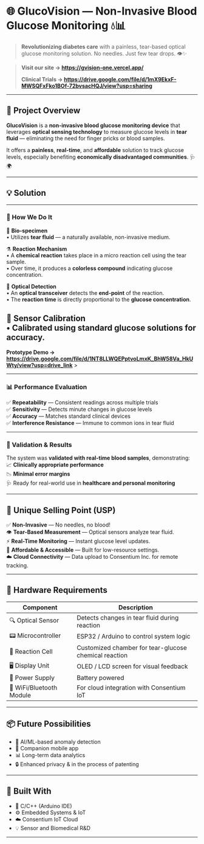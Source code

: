 # 🌐 GlucoVision — Non-Invasive Blood Glucose Monitoring 💧📊

> **Revolutionizing diabetes care** with a painless, tear-based optical glucose monitoring solution. No needles. Just few tear drops. 👁️✨

> **Visit our site -> https://gvision-one.vercel.app/**
>
> 
> **Clinical Trials -> https://drive.google.com/file/d/1mX9EkxF-MWSQFxFko1BOf-72bvsacHQJ/view?usp=sharing**
> 
---

## 📌 Project Overview

**GlucoVision** is a **non-invasive blood glucose monitoring device** that leverages **optical sensing technology** to measure glucose levels in **tear fluid** — eliminating the need for finger pricks or blood samples.  

It offers a **painless**, **real-time**, and **affordable** solution to track glucose levels, especially benefiting **economically disadvantaged communities**. 🩺🌍

---
## 💡 Solution 
---

### 🧪 How We Do It

🔬 **Bio-specimen**  
• Utilizes **tear fluid** — a naturally available, non-invasive medium.

⚗️ **Reaction Mechanism**  
• A **chemical reaction** takes place in a micro reaction cell using the tear sample.  
• Over time, it produces a **colorless compound** indicating glucose concentration.

🔦 **Optical Detection**  
• An **optical transceiver** detects the **end-point** of the reaction.  
• The **reaction time** is directly proportional to the **glucose concentration**.

📏 **Sensor Calibration**  
• Calibrated using **standard glucose solutions** for accuracy.
---

 **Prototype Demo -> https://drive.google.com/file/d/1NT8LLWQEPptvoLmxK_BhW58Va_HkUWty/view?usp=drive_link** >

---

### 📊 Performance Evaluation

✅ **Repeatability** — Consistent readings across multiple trials  
✅ **Sensitivity** — Detects minute changes in glucose levels  
✅ **Accuracy** — Matches standard clinical devices  
✅ **Interference Resistance** — Immune to common ions in tear fluid

---

### 🔬 Validation & Results

The system was **validated with real-time blood samples**, demonstrating:  
📈 **Clinically appropriate performance**  
📉 **Minimal error margins**  
🩺 Ready for real-world use in **healthcare and personal monitoring**

---




## 🌟 Unique Selling Point (USP)

✅ **Non-Invasive** — No needles, no blood!  
👁️ **Tear-Based Measurement** — Optical sensors analyze tear fluid.  
⚡ **Real-Time Monitoring** — Instant glucose level updates.  
💸 **Affordable & Accessible** — Built for low-resource settings.  
☁️ **Cloud Connectivity** — Data upload to Consentium Inc. for remote tracking.  

---



## 🧰 Hardware Requirements

| Component               | Description                                      |
|------------------------|--------------------------------------------------|
| 🔍 Optical Sensor       | Detects changes in tear fluid during reaction   |
| 📟 Microcontroller      | ESP32 / Arduino to control system logic         |
| 🧪 Reaction Cell        | Customized chamber for tear-glucose chemical reaction      |
| 🖥️ Display Unit         | OLED / LCD screen for visual feedback           |
| 🔋 Power Supply         | Battery powered                    |
| 📡 WiFi/Bluetooth Module| For cloud integration with Consentium IoT       |

---

## 📦 Future Possibilities

- 🧠 AI/ML-based anomaly detection  
- 📱 Companion mobile app  
- 📊 Long-term data analytics  
- 🔒 Enhanced privacy & in the process of patenting 

---

## 🤝 Built With

- 🧠 C/C++ (Arduino IDE)  
- ⚙️ Embedded Systems & IoT  
- ☁️ Consentium IoT Cloud  
- 💡 Sensor and Biomedical R&D  

---


